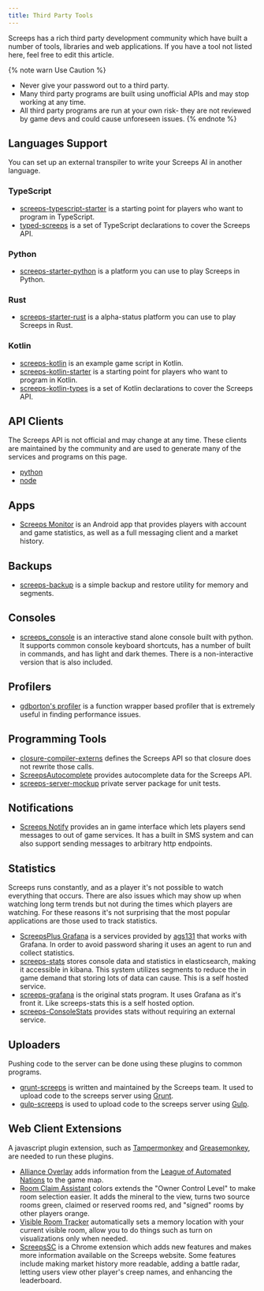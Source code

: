 ```yaml
---
title: Third Party Tools
---
```


Screeps has a rich third party development community which have built a number of tools, libraries and web applications.
If you have a tool not listed here, feel free to edit this article.

{% note warn Use Caution %}

*   Never give your password out to a third party.
*   Many third party programs are built using unofficial APIs and may stop working at any time.
*   All third party programs are run at your own risk- they are not reviewed by game devs and could cause unforeseen issues.
{% endnote %}

## Languages Support

You can set up an external transpiler to write your Screeps AI in another language.   

### TypeScript

*   [screeps-typescript-starter](https://github.com/screepers/screeps-typescript-starter) is a starting point for players who want to program in TypeScript.
*   [typed-screeps](https://github.com/screepers/typed-screeps) is a set of TypeScript declarations to cover the Screeps API.

### Python

*   [screeps-starter-python](https://github.com/daboross/screeps-starter-python/) is a platform you can use to play Screeps in Python.

### Rust

*   [screeps-starter-rust](https://github.com/daboross/screeps-starter-rust) is a alpha-status platform you can use to play Screeps in Rust.

### Kotlin

* [screeps-kotlin](https://github.com/exaV/screeps-kotlin) is an example game script in Kotlin.
* [screeps-kotlin-starter](https://github.com/exaV/screeps-kotlin-starter) is a starting point for players who want to program in Kotlin.
* [screeps-kotlin-types](https://github.com/exaV/screeps-kotlin-types) is a set of Kotlin declarations to cover the Screeps API.

## API Clients

The Screeps API is not official and may change at any time. These clients are maintained by the community and are used to generate many of the services and programs on this page.

*   [python](https://github.com/screepers/python-screeps)
*   [node](https://github.com/screepers/node-screeps-api)


## Apps

*   [Screeps Monitor](https://play.google.com/store/apps/details?id=com.danielscholte.screepsmonitor) is an Android app that provides players with account and game statistics, as well as a full messaging client and a market history.


## Backups

*   [screeps-backup](https://github.com/screepers/screeps-backup) is a simple backup and restore utility for memory and segments.


## Consoles

*   [screeps_console](https://github.com/screepers/screeps_console) is an interactive stand alone console built with python. It supports common console keyboard shortcuts, has a number of built in commands, and has light and dark themes. There is a non-interactive version that is also included.


## Profilers

*   [gdborton's profiler](https://github.com/gdborton/screeps-profiler) is a function wrapper based profiler that is extremely useful in finding performance issues.


## Programming Tools

*   [closure-compiler-externs](https://github.com/screepers/screeps-closure-compiler-externs) defines the Screeps API so that closure does not rewrite those calls.
*   [ScreepsAutocomplete](https://github.com/Garethp/ScreepsAutocomplete) provides autocomplete data for the Screeps API.
*   [screeps-server-mockup](https://github.com/Hiryus/screeps-server-mockup) private server package for unit tests.


## Notifications

*   [Screeps Notify](https://github.com/screepers/screeps_notify) provides an in game interface which lets players send messages to out of game services. It has a built in SMS system and can also support sending messages to arbitrary http endpoints.


## Statistics

Screeps runs constantly, and as a player it's not possible to watch everything that occurs. There are also issues which may show up when watching long term trends but not during the times which players are watching. For these reasons it's not surprising that the most popular applications are those used to track statistics.

*   [ScreepsPlus Grafana](https://screepspl.us/services/grafana) is a services provided by [ags131]() that works with Grafana. In order to avoid password sharing it uses an agent to run and collect statistics.
*   [screeps-stats](https://github.com/screepers/screeps-stats) stores console data and statistics in elasticsearch, making it accessible in kibana. This system utilizes segments to reduce the in game demand that storing lots of data can cause. This is a self hosted service.
*   [screeps-grafana](https://github.com/screepers/screeps-grafana) is the original stats program. It uses Grafana as it's front it. Like screeps-stats this is a self hosted option.
*   [screeps-ConsoleStats](https://github.com/screepers/screeps-ConsoleStats) provides stats without requiring an external service.


## Uploaders

Pushing code to the server can be done using these plugins to common programs.

*   [grunt-screeps](https://github.com/screeps/grunt-screeps) is written and maintained by the Screeps team. It used to upload code to the screeps server using [Grunt](https://gruntjs.com/).
*   [gulp-screeps](https://github.com/pcmulder/gulp-screeps) is used to upload code to the screeps server using [Gulp](http://gulpjs.com/).


## Web Client Extensions

A javascript plugin extension, such as [Tampermonkey](https://chrome.google.com/webstore/detail/tampermonkey/dhdgffkkebhmkfjojejmpbldmpobfkfo?hl=en) and [Greasemonkey](https://addons.mozilla.org/en-US/firefox/addon/greasemonkey/), are needed to run these plugins.

*   [Alliance Overlay](https://raw.githubusercontent.com/LeagueOfAutomatedNations/loan-browser-ext/master/dist/alliance-overlay.user.js) adds information from the [League of Automated Nations](http://www.leagueofautomatednations.com/map) to the game map.
*   [Room Claim Assistant](https://github.com/Esryok/screeps-browser-ext/raw/master/room-claim-assistant.user.js) colors extends the "Owner Control Level" to make room selection easier. It adds the mineral to the view, turns two source rooms green, claimed or reserved rooms red, and "signed" rooms by other players orange.
*   [Visible Room Tracker](https://github.com/Esryok/screeps-browser-ext/blob/master/visible-room-tracker.user.js) automatically sets a memory location with your current visible room, allow you to do things such as turn on visualizations only when needed.
*   [ScreepsSC](https://github.com/stybbe/Screeps-SC) is a Chrome extension which adds new features and makes more information available on the Screeps website. Some features include making market history more readable, adding a battle radar, letting users view other player's creep names, and enhancing the leaderboard.
